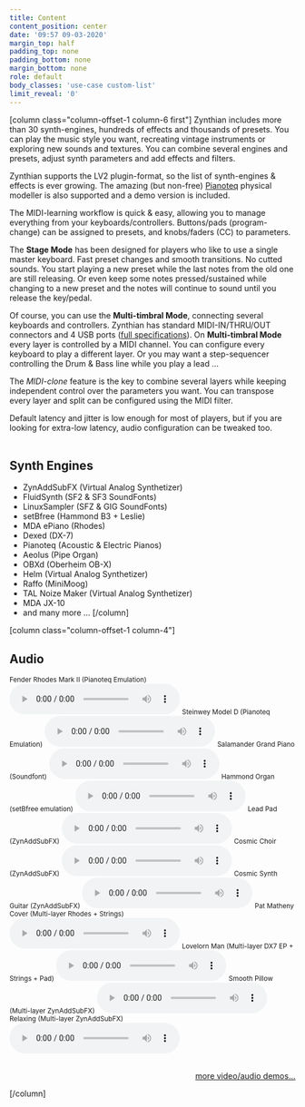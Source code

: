 ```yaml
---
title: Content
content_position: center
date: '09:57 09-03-2020'
margin_top: half
padding_top: none
padding_bottom: none
margin_bottom: none
role: default
body_classes: 'use-case custom-list'
limit_reveal: '0'
---
```


[column class="column-offset-1 column-6 first"]
Zynthian includes more than 30 synth-engines, hundreds of effects and thousands of presets. You can play the music style you want, recreating vintage instruments or exploring new sounds and textures. You can combine several engines and presets, adjust synth parameters and add effects and filters.

Zynthian supports the LV2 plugin-format, so the list of synth-engines & effects is ever growing. The amazing (but non-free) [Pianoteq](https://www.modartt.com/pianoteq?target=_blank) physical modeller is also supported and a demo version is included.

The MIDI-learning workflow is quick & easy, allowing you to manage everything from your keyboards/controllers.  Buttons/pads (program-change) can be assigned to presets, and knobs/faders (CC) to parameters.

The **Stage Mode** has been designed for players who like to use a single master keyboard. Fast preset changes and smooth transitions. No cutted sounds. You start playing a new preset while the last notes from the old one are still releasing. Or even keep some notes pressed/sustained while changing to a new preset and the notes will continue to sound until you release the key/pedal.
  
Of course, you can use the **Multi-timbral Mode**, connecting several keyboards and controllers. Zynthian has standard MIDI-IN/THRU/OUT connectors and 4 USB ports ([full specifications](/technical-specifications)). On **Multi-timbral Mode** every layer is controlled by a MIDI channel. You can configure every keyboard to play a different layer. Or you may want a step-sequencer controlling the Drum & Bass line while you play a lead ...

The _MIDI-clone_ feature is the key to combine several layers while keeping independent control over the parameters you want. You can transpose every layer and split can be configured using the MIDI filter.

Default latency and jitter is low enough for most of players, but if you are looking for extra-low latency, audio configuration can be tweaked too.
<br>
<br>

## Synth Engines
+ ZynAddSubFX (Virtual Analog Synthetizer)
+ FluidSynth (SF2 & SF3 SoundFonts)
+ LinuxSampler (SFZ & GIG SoundFonts)
+ setBfree (Hammond B3 + Leslie)
+ MDA ePiano (Rhodes)
+ Dexed (DX-7)
+ Pianoteq (Acoustic & Electric Pianos)
+ Aeolus (Pipe Organ)
+ OBXd (Oberheim OB-X)
+ Helm (Virtual Analog Synthetizer)
+ Raffo (MiniMoog)
+ TAL Noize Maker (Virtual Analog Synthetizer)
+ MDA JX-10
+ and many more ...
[/column]

[column class="column-offset-1 column-4"]
## Audio
<small>Fender Rhodes Mark II (Pianoteq Emulation)</small>
![Body & Soul, by Joost (Pianoteq Fender Rhodes)](BodySoulByJoostRhodes.mp3)
<small>Steinwey Model D (Pianoteq Emulation)</small>
![Pianoteq MIDI demo (Steinwey Model D)](PianoteqMidiDemoSteinweyD.mp3)
<small>Salamander Grand Piano (Soundfont)</small>
![Salamander Grand Piano demo, by Humi](SalamanderGrandPianoDemoByHumi.mp3)
<small>Hammond Organ (setBfree emulation)</small>
![Hammond Drawbars Manipulations, by Baggypants (setBfree)](setBfreeDrawbarsManipulationByBaggypants.mp3)
<small>Lead Pad (ZynAddSubFX)</small>
![Morning Sunshine, by JTunes](MorningSunshineByJTunes.mp3)
<small>Cosmic Choir (ZynAddSubFX)</small>
![Space Choir1, by JTunes](SpaceChoir1ByJTunes.mp3)
<small>Cosmic Synth Guitar (ZynAddSubFX)</small>
![Cosmic Synth Guitar, by JTunes ](CosmicSynthGuitarByJTunes.mp3)
<small>Pat Matheny Cover (Multi-layer Rhodes + Strings)</small>
![Pat Matheny Theme, by Mauro Borgadello (Rhodes+Strings)](PatMathenyByMauroBorgadelloRhodesStrings.mp3)
<small>Lovelorn Man (Multi-layer DX7 EP + Strings + Pad)</small>
![Lovelorn Man (Francesco Nuti), by Mauro Bordello](LovelornManFracescoNutiByMauroBorgadello.mp3)
<small>Smooth Pillow (Multi-layer ZynAddSubFX)</small>
![Smooth Pillow, by Dhrupadiya](SmoothPillowByDhrupadiya.mp3)
<small>Relaxing (Multi-layer ZynAddSubFX)</small>
![Relaxing Theme, by Dhrupadiya](RelaxingThemeByDhrupadiya.mp3)
<br>
<br>
<p align="right">
 <a href="https://wiki.zynthian.org/index.php/Zynthian_Sound_Demos" target="_blank">more video/audio demos...</a>
</p>
[/column]

